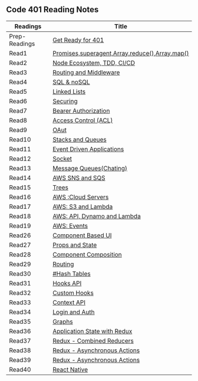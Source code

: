 ## Code 401 Reading Notes


|Readings     |Title                                                                                     |
|-------------|------------------------------------------------------------------------------------------|
|Prep-Readings|[Get Ready for 401](https://ghofrandayyat.github.io/reading-notes/401/Prep-Readings)      |
|Read1        |[Promises,superagent,Array.reduce(),Array.map()](https://ghofrandayyat.github.io/reading-notes/401/class-01)|
|Read2        |[Node Ecosystem, TDD, CI/CD](https://ghofrandayyat.github.io/reading-notes/401/class-02)  |
|Read3        |[Routing and Middleware ](https://ghofrandayyat.github.io/reading-notes/401/class-03)     |
|Read4        |[SQL & noSQL](https://ghofrandayyat.github.io/reading-notes/401/class-04)                 |
|Read5        |[Linked Lists](https://ghofrandayyat.github.io/reading-notes/401/class-05)                |
|Read6        |[Securing](https://ghofrandayyat.github.io/reading-notes/401/class-06)                    |
|Read7        |[Bearer Authorization](https://ghofrandayyat.github.io/reading-notes/401/class-07)        |
|Read8        |[Access Control (ACL)](https://ghofrandayyat.github.io/reading-notes/401/class-08)        |
|Read9        |[OAut](https://ghofrandayyat.github.io/reading-notes/401/class-09)                        |
|Read10       |[Stacks and Queues](https://ghofrandayyat.github.io/reading-notes/401/class-10)           |
|Read11       |[Event Driven Applications](https://ghofrandayyat.github.io/reading-notes/401/class-11)   |
|Read12       |[Socket](https://ghofrandayyat.github.io/reading-notes/401/class-12)                      |
|Read13       |[Message Queues(Chating)](https://ghofrandayyat.github.io/reading-notes/401/class-13)     |
|Read14       |[AWS SNS and SQS](https://ghofrandayyat.github.io/reading-notes/401/class-14)             |
|Read15       |[Trees](https://ghofrandayyat.github.io/reading-notes/401/class-15)                       |
|Read16       |[AWS :Cloud Servers](https://ghofrandayyat.github.io/reading-notes/401/class-16)          |
|Read17       |[AWS: S3 and Lambda](https://ghofrandayyat.github.io/reading-notes/401/class-17)          |
|Read18       |[AWS: API, Dynamo and Lambda](https://ghofrandayyat.github.io/reading-notes/401/class-18) |
|Read19       |[AWS: Events](https://ghofrandayyat.github.io/reading-notes/401/class-19)                 |
|Read26       |[Component Based UI](https://ghofrandayyat.github.io/reading-notes/401/class-26)          |
|Read27       |[Props and State](https://ghofrandayyat.github.io/reading-notes/401/class-27)             |
|Read28       |[Component Composition](https://ghofrandayyat.github.io/reading-notes/401/class-28)       |
|Read29       |[Routing](https://ghofrandayyat.github.io/reading-notes/401/class-29)                     |
|Read30       |[#Hash Tables](https://ghofrandayyat.github.io/reading-notes/401/class-30)                |
|Read31       |[Hooks API](https://ghofrandayyat.github.io/reading-notes/401/class-31)                   |
|Read32       |[Custom Hooks](https://ghofrandayyat.github.io/reading-notes/401/class-32)                |
|Read33       |[Context API](https://ghofrandayyat.github.io/reading-notes/401/class-33)                 |
|Read34       |[Login  and Auth ](https://ghofrandayyat.github.io/reading-notes/401/class-34)            |
|Read35       |[Graphs](https://ghofrandayyat.github.io/reading-notes/401/class-35)                      |
|Read36       |[Application State with Redux](https://ghofrandayyat.github.io/reading-notes/401/class-36)|
|Read37       |[ Redux - Combined Reducers](https://ghofrandayyat.github.io/reading-notes/401/class-37)  |
|Read38       |[Redux - Asynchronous Actions](https://ghofrandayyat.github.io/reading-notes/401/class-38)|
|Read39       |[Redux - Asynchronous Actions](https://ghofrandayyat.github.io/reading-notes/401/class-39)|
|Read40       |[React Native](https://ghofrandayyat.github.io/reading-notes/401/class-40)                |
